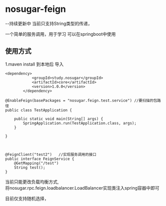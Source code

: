 # nosugar-feign
--持续更新中
当前只支持String类型的传递，

一个简单的服务调用，用于学习
可以在springboot中使用

## 使用方式
1.maven  install 到本地后
导入

````
<dependency>
            <groupId>study.nosugar</groupId>
            <artifactId>core</artifactId>
            <version>1.0.0</version>
        </dependency>
````

````
@EnableFeign(basePackages = "nosugar.feign.test.service") //要扫描的包路径
public class TestApplication {

    public static void main(String[] args) {
        SpringApplication.run(TestApplication.class, args);
    }

}



@FeignClient("test2")   //实现服务调用的接口 
public interface FeignService {
    @GetMapping("/test")
    String test();
}
````


当前只能更改负载均衡方式,\
将nosugar.rpc.feign.loadbalancer.LoadBalancer实现类注入spring容器中即可

目前仅支持随机选择，


